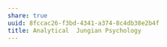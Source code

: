 ```yaml
---
share: true
uuid: 8fccac26-f3bd-4341-a374-8c4db38e2b4f
title: Analytical  Jungian Psychology
---
```

